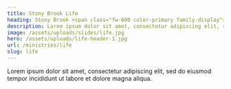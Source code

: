 ```yaml
---
title: Stony Brook Life
heading: Stony Brook <span class="fw-600 color-primary family-display">Life</span>
description: Lorem ipsum dolor sit amet, consectetur adipiscing elit, sed do eiusmod tempor incididunt ut labore et dolore magna aliqua.
image: /assets/uploads/slides/life.jpg
hero: /assets/uploads/life-header-1.jpg
url: /ministries/life
slug: life
---
```


Lorem ipsum dolor sit amet, consectetur adipiscing elit, sed do eiusmod tempor incididunt ut labore et dolore magna aliqua.